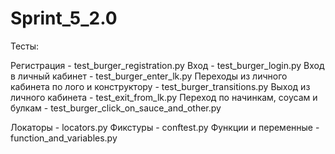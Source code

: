 # Sprint_5_2.0

Тесты:

Регистрация - test_burger_registration.py
Вход - test_burger_login.py
Вход в личный кабинет - test_burger_enter_lk.py
Переходы из личного кабинета по лого и конструктору - test_burger_transitions.py
Выход из личного кабинета - test_exit_from_lk.py
Переход по начинкам, соусам и булкам - test_burger_click_on_sauce_and_other.py


Локаторы - locators.py
Фикстуры - conftest.py
Функции и переменные - function_and_variables.py
